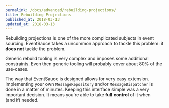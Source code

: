 ```yaml
---
permalink: /docs/advanced/rebuilding-projections/
title: Rebuilding Projections
published_at: 2018-03-13
updated_at: 2018-03-13
---
```


Rebuilding projections is one of the more complicated subjects in
event sourcing. EventSauce takes a uncommon approach to tackle this
problem: it **does not** tackle the problem.

Generic rebuild tooling is very complex and imposes some additional
constraints. Even then generic tooling will probably cover about 80%
of the use-cases.

The way that EventSauce is designed allows for very easy extension.
Implementing your own `MessageRepository` and/or `MessageDispatcher` is
done in a matter of minutes. Keeping this interface simple was a very
important decision. It means you're able to take **full control** of it
when (and&nbsp;if) needed.
